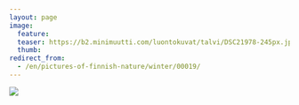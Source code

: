 ```yaml
---
layout: page
image:
  feature:
  teaser: https://b2.minimuutti.com/luontokuvat/talvi/DSC21978-245px.jpg
  thumb:
redirect_from:
  - /en/pictures-of-finnish-nature/winter/00019/
---
```


![](https://b2.minimuutti.com/luontokuvat/talvi/DSC21978-800px.jpg)

